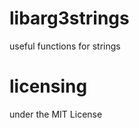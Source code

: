 libarg3strings
==============

useful functions for strings


licensing
=========

under the MIT License
